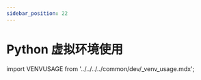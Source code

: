```yaml
---
sidebar_position: 22
---
```


# Python 虚拟环境使用

import VENVUSAGE from '../../../../common/dev/\_venv_usage.mdx';

<VENVUSAGE />
